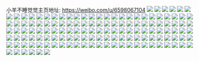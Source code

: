 小羊不睡觉觉主页地址: https://weibo.com/u/6598067104 
![](https://wx4.sinaimg.cn/mw2000/007cwOFagy1h926w2stuaj30t91300zg.jpg) 
![](https://wx4.sinaimg.cn/mw2000/007cwOFagy1h8xyx26wfhj319j1op000.jpg) 
![](https://wx4.sinaimg.cn/mw2000/007cwOFagy1h7tgcsp9ddj31x02k0qv5.jpg) 
![](https://wx4.sinaimg.cn/mw2000/007cwOFagy1h7tgcxpgl7j32af31wqv5.jpg) 
![](https://wx4.sinaimg.cn/mw2000/007cwOFagy1h7tgd7xd9mj32c03401l0.jpg) 
![](https://wx4.sinaimg.cn/mw2000/007cwOFagy1h7tgdactcij32c0340qv5.jpg) 
![](https://wx4.sinaimg.cn/mw2000/007cwOFagy1h7tgcivc3tj32c0340qv5.jpg) 
![](https://wx4.sinaimg.cn/mw2000/007cwOFagy1h7tgdej6x4j32c0340qv6.jpg) 
![](https://wx4.sinaimg.cn/mw2000/007cwOFagy1h7pz1musk6j32c0340b2a.jpg) 
![](https://wx4.sinaimg.cn/mw2000/007cwOFagy1h7pz8pqoivj32bz33zkjp.jpg) 
![](https://wx4.sinaimg.cn/mw2000/007cwOFagy1h7pz8rvmhnj32gu340b2b.jpg) 
![](https://wx4.sinaimg.cn/mw2000/007cwOFagy1h7pz99lvldj32c0340x6u.jpg) 
![](https://wx4.sinaimg.cn/mw2000/007cwOFagy1h7otlx24mkj32c0340hdx.jpg) 
![](https://wx4.sinaimg.cn/mw2000/007cwOFagy1h7pz1lajevj327w35su0z.jpg) 
![](https://wx4.sinaimg.cn/mw2000/007cwOFagy1h7otlrfgbtj32c03401kz.jpg) 
![](https://wx4.sinaimg.cn/mw2000/007cwOFagy1h7otmazenaj32c0340npg.jpg) 
![](https://wx4.sinaimg.cn/mw2000/007cwOFagy1h7otlgszl4j323v35sb2b.jpg) 
![](https://wx4.sinaimg.cn/mw2000/007cwOFagy1h7otlpbikkj32c03404qr.jpg) 
![](https://wx4.sinaimg.cn/mw2000/007cwOFagy1h7f5behixzj32c0340hdx.jpg) 
![](https://wx4.sinaimg.cn/mw2000/007cwOFagy1h7f5bkd6dhj32bz340qv8.jpg) 
![](https://wx4.sinaimg.cn/mw2000/007cwOFagy1h61xm6d248j32c0340hdu.jpg) 
![](https://wx4.sinaimg.cn/mw2000/007cwOFagy1h61xm3jftrj30u01hcgp3.jpg) 
![](https://wx4.sinaimg.cn/mw2000/007cwOFagy1h5muazbizqj323u35sqv8.jpg) 
![](https://wx4.sinaimg.cn/mw2000/007cwOFagy1h5muaraoqyj323u35s4qq.jpg) 
![](https://wx4.sinaimg.cn/mw2000/007cwOFagy1h5mub5ktwtj323u35skem.jpg) 
![](https://wx4.sinaimg.cn/mw2000/007cwOFagy1h5muakx19fj323u35s1ky.jpg) 
![](https://wx4.sinaimg.cn/mw2000/007cwOFagy1h5muba1v56j33402c0npf.jpg) 
![](https://wx4.sinaimg.cn/mw2000/007cwOFagy1h5mubj70zbj32tc4804qt.jpg) 
![](https://wx4.sinaimg.cn/mw2000/007cwOFagy1h5mubqor1vj34802tc7wm.jpg) 
![](https://wx4.sinaimg.cn/mw2000/007cwOFagy1h54ivljpj8j316o1kwb29.jpg) 
![](https://wx4.sinaimg.cn/mw2000/007cwOFagy1h54ivfqyz3j326f2wkhdv.jpg) 
![](https://wx4.sinaimg.cn/mw2000/007cwOFagy1h54iva2lefj316o1kwnpd.jpg) 
![](https://wx4.sinaimg.cn/mw2000/007cwOFagy1h54ivr2ermj311x1kwdzv.jpg) 
![](https://wx4.sinaimg.cn/mw2000/007cwOFagy1h54ivjsrp5j32c035fx6q.jpg) 
![](https://wx4.sinaimg.cn/mw2000/007cwOFagy1h54ivpeswsj311x1kwqjw.jpg) 
![](https://wx4.sinaimg.cn/mw2000/007cwOFagy1h56b2tjsxij311x1kwkjl.jpg) 
![](https://wx4.sinaimg.cn/mw2000/007cwOFagy1h54ivkmeu6j32c03407u6.jpg) 
![](https://wx4.sinaimg.cn/mw2000/007cwOFagy1h54ivo5l20j311x1kw7wh.jpg) 
![](https://wx4.sinaimg.cn/mw2000/007cwOFagy1h4mvrr8gd1j31vg2t67wl.jpg) 
![](https://wx4.sinaimg.cn/mw2000/007cwOFagy1h4mvsfc4y0j31vk2u14qq.jpg) 
![](https://wx4.sinaimg.cn/mw2000/007cwOFagy1h4mvrv2ygjj30zv1id188.jpg) 
![](https://wx4.sinaimg.cn/mw2000/007cwOFagy1h4mvr90mzpj311j1kwwu2.jpg) 
![](https://wx4.sinaimg.cn/mw2000/007cwOFagy1h4mvr72l3uj30wi1bsqeu.jpg) 
![](https://wx4.sinaimg.cn/mw2000/007cwOFagy1h4mvrgdo3nj31vk2tcnpe.jpg) 
![](https://wx4.sinaimg.cn/mw2000/007cwOFagy1h4mybirp9qj31vk2tcx6p.jpg) 
![](https://wx4.sinaimg.cn/mw2000/007cwOFagy1h4mvr5jrcoj31vk2tcnpd.jpg) 
![](https://wx4.sinaimg.cn/mw2000/007cwOFagy1h4mvs6hem5j31vk2tchdv.jpg) 
![](https://wx4.sinaimg.cn/mw2000/007cwOFagy1h3tocxmn4bj32c0340hdu.jpg) 
![](https://wx4.sinaimg.cn/mw2000/007cwOFagy1h3tocv46gpj316o1kw7wh.jpg) 
![](https://wx4.sinaimg.cn/mw2000/007cwOFagy1h3tt6n2569j317z1mn4qp.jpg) 
![](https://wx4.sinaimg.cn/mw2000/007cwOFagy1h3tocrfpbcj31tp2h7e81.jpg) 
![](https://wx4.sinaimg.cn/mw2000/007cwOFagy1h3tocpa6yrj32c0340qv6.jpg) 
![](https://wx4.sinaimg.cn/mw2000/007cwOFagy1h3gtlhuk9dj316o1kw1kx.jpg) 
![](https://wx4.sinaimg.cn/mw2000/007cwOFagy1h3gtl59zouj316o1l6kgk.jpg) 
![](https://wx4.sinaimg.cn/mw2000/007cwOFagy1h3gtladf3oj316o1kw1ji.jpg) 
![](https://wx4.sinaimg.cn/mw2000/007cwOFagy1h3gtlcq1olj31o0280e81.jpg) 
![](https://wx4.sinaimg.cn/mw2000/007cwOFagy1h3gtkyfuzoj31o0280hdt.jpg) 
![](https://wx4.sinaimg.cn/mw2000/007cwOFagy1h295fn4mi2j30u01hckau.jpg) 
![](https://wx4.sinaimg.cn/mw2000/007cwOFagy1h295g5k9m8j30u01hcqmo.jpg) 
![](https://wx4.sinaimg.cn/mw2000/007cwOFagy1h21ce7g3dfj316o1kwayn.jpg) 
![](https://wx4.sinaimg.cn/mw2000/007cwOFagy1h21cedbrv3j33402c0qv7.jpg) 
![](https://wx4.sinaimg.cn/mw2000/007cwOFagy1h1t5gxcpz5j32c033ykjn.jpg) 
![](https://wx4.sinaimg.cn/mw2000/007cwOFagy1h1t5h47lcpj32an35su0y.jpg) 
![](https://wx4.sinaimg.cn/mw2000/007cwOFagy1h1t5hf306mj33403404qu.jpg) 
![](https://wx4.sinaimg.cn/mw2000/007cwOFagy1h0vlkmsyacj316o1kwwxh.jpg) 
![](https://wx4.sinaimg.cn/mw2000/007cwOFagy1h0vlkqrv14j316o1kwh6d.jpg) 
![](https://wx4.sinaimg.cn/mw2000/007cwOFagy1h0vlkpe97aj316o1kwar7.jpg) 
![](https://wx4.sinaimg.cn/mw2000/007cwOFagy1h0vlksgsqoj316o1kw1kx.jpg) 
![](https://wx4.sinaimg.cn/mw2000/007cwOFagy1h0vlko42spj316o1kw7nz.jpg) 
![](https://wx4.sinaimg.cn/mw2000/007cwOFagy1h0vlkts4yyj316o1kwnhi.jpg) 
![](https://wx4.sinaimg.cn/mw2000/007cwOFagy1h0vlkv66ktj316o1kwk9e.jpg) 
![](https://wx4.sinaimg.cn/mw2000/007cwOFagy1h0vlkw8ztqj316o1kwtpv.jpg) 
![](https://wx4.sinaimg.cn/mw2000/007cwOFagy1h0vlkxl7tnj316o1kwqld.jpg) 
![](https://wx4.sinaimg.cn/mw2000/007cwOFagy1h07fs7lg7pj316o1kwavy.jpg) 
![](https://wx4.sinaimg.cn/mw2000/007cwOFagy1gyk9q6x38cj31wt1wt4qp.jpg) 
![](https://wx4.sinaimg.cn/mw2000/007cwOFagy1gyk9q28sluj32ds1sbnpd.jpg) 
![](https://wx4.sinaimg.cn/mw2000/007cwOFagy1gyk9qtnju9j32c03407wk.jpg) 
![](https://wx4.sinaimg.cn/mw2000/007cwOFagy1gykft9nospj33402c07wk.jpg) 
![](https://wx4.sinaimg.cn/mw2000/007cwOFagy1gyi10bom91j32c0340e83.jpg) 
![](https://wx4.sinaimg.cn/mw2000/007cwOFagy1gyi109d3z6j32bw35snpe.jpg) 
![](https://wx4.sinaimg.cn/mw2000/007cwOFagy1gyi106nrxdj32c033znpf.jpg) 
![](https://wx4.sinaimg.cn/mw2000/007cwOFagy1gyfu87s8qej32c0340npi.jpg) 
![](https://wx4.sinaimg.cn/mw2000/007cwOFagy1gyfu83birxj31sc2dse82.jpg) 
![](https://wx4.sinaimg.cn/mw2000/007cwOFagy1gyfu8c51c6j3140142aj5.jpg) 
![](https://wx4.sinaimg.cn/mw2000/007cwOFagy1gy5dxq67mqj31yd35snpg.jpg) 
![](https://wx4.sinaimg.cn/mw2000/007cwOFagy1gy5dxctd3vj31o0280e81.jpg) 
![](https://wx4.sinaimg.cn/mw2000/007cwOFagy1gxx3fnyewcj31kh197tus.jpg) 
![](https://wx4.sinaimg.cn/mw2000/007cwOFagy1gxx3fu1vouj32c02c0u0y.jpg) 
![](https://wx4.sinaimg.cn/mw2000/007cwOFagy1gxkmpgbeuqj31o0280tyz.jpg) 
![](https://wx4.sinaimg.cn/mw2000/007cwOFagy1gxkmpjj3dkj31o0280tyf.jpg) 
![](https://wx4.sinaimg.cn/mw2000/007cwOFagy1gxkmpmajnbj31o0280h98.jpg) 
![](https://wx4.sinaimg.cn/mw2000/007cwOFagy1gxkmpp451ij31o0280nkz.jpg) 
![](https://wx4.sinaimg.cn/mw2000/007cwOFagy1gxkmprkyy2j31o0280az1.jpg) 
![](https://wx4.sinaimg.cn/mw2000/007cwOFagy1gxkmpuvf3fj31o02801kx.jpg) 
![](https://wx4.sinaimg.cn/mw2000/007cwOFagy1gxkmpxw3gaj31o0280hb9.jpg) 
![](https://wx4.sinaimg.cn/mw2000/007cwOFagy1gxkmpzlhgij30wi0wiqbw.jpg) 
![](https://wx4.sinaimg.cn/mw2000/007cwOFagy1gx0s63s8eoj316o1kw1gc.jpg) 
![](https://wx4.sinaimg.cn/mw2000/007cwOFagy1gx0s65iz67j316o1kwe4a.jpg) 
![](https://wx4.sinaimg.cn/mw2000/007cwOFagy1gx0s6731pkj316o1kw7t2.jpg) 
![](https://wx4.sinaimg.cn/mw2000/007cwOFagy1gx0s697fzkj316o1kw7wh.jpg) 
![](https://wx4.sinaimg.cn/mw2000/007cwOFagy1gx0s6216abj316o1kw4qp.jpg) 
![](https://wx4.sinaimg.cn/mw2000/007cwOFagy1gwyn2tnmy9j316o1kw1kx.jpg) 
![](https://wx4.sinaimg.cn/mw2000/007cwOFagy1gwyn2wdcx1j30zj15i7jg.jpg) 
![](https://wx4.sinaimg.cn/mw2000/007cwOFagy1gwyn2v6xiqj316o1kwe5v.jpg) 
![](https://wx4.sinaimg.cn/mw2000/007cwOFagy1gthtjnl1kxj60u00uywi102.jpg) 
![](https://wx4.sinaimg.cn/mw2000/007cwOFagy1gt1g27znw2j30u00u0454.jpg) 
![](https://wx4.sinaimg.cn/mw2000/007cwOFagy1gsr0snwxnij32c02c0hdu.jpg) 
![](https://wx4.sinaimg.cn/mw2000/007cwOFagy1gsr0sg809aj30u00u0n3v.jpg) 
![](https://wx4.sinaimg.cn/mw2000/007cwOFagy1gsr0sfft82j30u014048h.jpg) 
![](https://wx4.sinaimg.cn/mw2000/007cwOFagy1gsr0sdeez8j30u01hcgzb.jpg) 
![](https://wx4.sinaimg.cn/mw2000/007cwOFagy1gsr0scgbwcj31400u0495.jpg) 
![](https://wx4.sinaimg.cn/mw2000/007cwOFagy1gsr0seh8x5j30u0140n80.jpg) 
![](https://wx4.sinaimg.cn/mw2000/007cwOFagy1gsr0sou2i1j30u00u0afk.jpg) 
![](https://wx4.sinaimg.cn/mw2000/007cwOFagy1gsr0su2ft7j32c0340u0y.jpg) 
![](https://wx4.sinaimg.cn/mw2000/007cwOFagy1gsr0syu0xbj62c03407wi02.jpg) 
![](https://wx4.sinaimg.cn/mw2000/007cwOFagy1gsf4aj401pj32c02c0b2f.jpg) 
![](https://wx4.sinaimg.cn/mw2000/007cwOFagy1gsc3v7f4pwj30kw1yh1fl.jpg) 
![](https://wx4.sinaimg.cn/mw2000/007cwOFagy1gsc3w2wbxpj32801o07wk.jpg) 
![](https://wx4.sinaimg.cn/mw2000/007cwOFagy1gsc3v9yfn4j30u01sjdlr.jpg) 
![](https://wx4.sinaimg.cn/mw2000/007cwOFagy1gsc3v8eamfj30u01sjmzk.jpg) 
![](https://wx4.sinaimg.cn/mw2000/007cwOFagy1grqvwdt61hj31s02dc7wm.jpg) 
![](https://wx4.sinaimg.cn/mw2000/007cwOFagy1grqvv12329j31s02cru12.jpg) 
![](https://wx4.sinaimg.cn/mw2000/007cwOFagy1grqvwgbs13j30u00u0ah3.jpg) 
![](https://wx4.sinaimg.cn/mw2000/007cwOFagy1grqvwjewvyj318g18g7k1.jpg) 
![](https://wx4.sinaimg.cn/mw2000/007cwOFagy1grh08gddkmj31400u0dmm.jpg) 
![](https://wx4.sinaimg.cn/mw2000/007cwOFagy1grh08eqifwj31ho1zk4qr.jpg) 
![](https://wx4.sinaimg.cn/mw2000/007cwOFagy1grh089rhqgj31120u0n1a.jpg) 
![](https://wx4.sinaimg.cn/mw2000/007cwOFagy1grh08713nij33402c0b1f.jpg) 
![](https://wx4.sinaimg.cn/mw2000/007cwOFagy1gr7cbze8avj32c02c0hdt.jpg) 
![](https://wx4.sinaimg.cn/mw2000/007cwOFagy1gr7cbiiq4oj30u00u0td0.jpg) 
![](https://wx4.sinaimg.cn/mw2000/007cwOFagy1gr7cbp838rj30yi14jamk.jpg) 
![](https://wx4.sinaimg.cn/mw2000/007cwOFagy1gr7cbo7dtwj31na18ggni.jpg) 
![](https://wx4.sinaimg.cn/mw2000/007cwOFagy1gr7cbnfj40j31zk1honpf.jpg) 
![](https://wx4.sinaimg.cn/mw2000/007cwOFagy1gr7cbrpw7qj32c02c0x6p.jpg) 
![](https://wx4.sinaimg.cn/mw2000/007cwOFagy1gr7cbjbdjij30u00u0qaz.jpg) 
![](https://wx4.sinaimg.cn/mw2000/007cwOFagy1gr7cbhyr52j30u00u0dof.jpg) 
![](https://wx4.sinaimg.cn/mw2000/007cwOFagy1gr7cbwvuadj31ye2dcx6s.jpg) 
